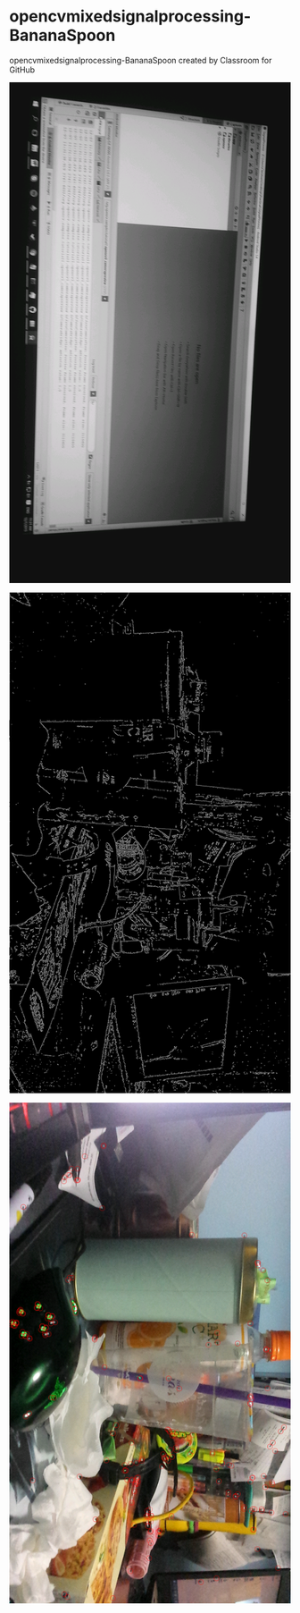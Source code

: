 # opencvmixedsignalprocessing-BananaSpoon
opencvmixedsignalprocessing-BananaSpoon created by Classroom for GitHub


![alt tag](https://github.com/DeLaSalleUniversity-Manila/opencvmixedsignalprocessing-BananaSpoon/blob/master/device-2015-12-07-113152.png)

![alt tag](https://github.com/DeLaSalleUniversity-Manila/opencvmixedsignalprocessing-BananaSpoon/blob/master/device-2015-12-07-113211.png)

![alt tag](https://github.com/DeLaSalleUniversity-Manila/opencvmixedsignalprocessing-BananaSpoon/blob/master/device-2015-12-07-113235.png)
